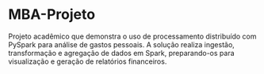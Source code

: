 # MBA-Projeto
Projeto acadêmico que demonstra o uso de processamento distribuído com PySpark para análise de gastos pessoais. A solução realiza ingestão, transformação e agregação de dados em Spark, preparando-os para visualização e geração de relatórios financeiros.
